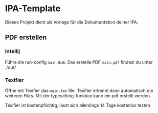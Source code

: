 # IPA-Template

Dieses Projekt dient als Vorlage für die Dokumentation deiner IPA.

## PDF erstellen
### Intellij
Führe die run-config `main` aus. Das erstelle PDF `main.pdf` findest du unter ./out/


### Texifier
Öffne mit Texifier das `main.tex` file. Texifier erkennt dann automatisch die weiteren Files. Mit der typesetting-funktion kann ein pdf erstellt werden.

Texifier ist kostenpflichtig, lässt sich allerdings 14 Tage kostenlos testen. 
